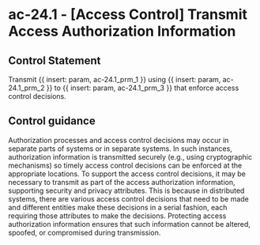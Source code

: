 # ac-24.1 - \[Access Control\] Transmit Access Authorization Information

## Control Statement

Transmit {{ insert: param, ac-24.1_prm_1 }} using {{ insert: param, ac-24.1_prm_2 }} to {{ insert: param, ac-24.1_prm_3 }} that enforce access control decisions.

## Control guidance

Authorization processes and access control decisions may occur in separate parts of systems or in separate systems. In such instances, authorization information is transmitted securely (e.g., using cryptographic mechanisms) so timely access control decisions can be enforced at the appropriate locations. To support the access control decisions, it may be necessary to transmit as part of the access authorization information, supporting security and privacy attributes. This is because in distributed systems, there are various access control decisions that need to be made and different entities make these decisions in a serial fashion, each requiring those attributes to make the decisions. Protecting access authorization information ensures that such information cannot be altered, spoofed, or compromised during transmission.
